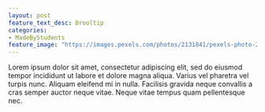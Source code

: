 ```yaml
---
layout: post
feature_text_desc: Drooltip
categories:
- MadeByStudents
feature_image: "https://images.pexels.com/photos/2131841/pexels-photo-2131841.jpeg?auto=compress&cs=tinysrgb&dpr=2&h=650&w=940"
---
```


Lorem ipsum dolor sit amet, consectetur adipiscing elit, sed do eiusmod tempor incididunt ut labore et dolore magna aliqua. Varius vel pharetra vel turpis nunc. Aliquam eleifend mi in nulla. Facilisis gravida neque convallis a cras semper auctor neque vitae. Neque vitae tempus quam pellentesque nec.
